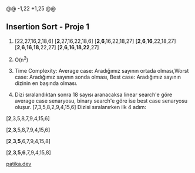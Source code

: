 @@ -1,22 +1,25 @@

## Insertion Sort - Proje 1
1. [22,27,16,2,18,6]
   [**2**,27,16,22,18,6]
   [**2**,**6**,16,22,18,27]
   [**2**,**6**,**16**,22,18,27]
   [**2**,**6**,**16**,**18**,22,27]
   [**2**,**6**,**16**,**18**,**22**,27]
   
2. O(n<sup>2</sup>)
3. Time Complexity: Average case: Aradığımız sayının ortada olması,Worst case: Aradığımız sayının sonda olması, Best case: Aradığımız sayının dizinin en başında olması.
4. Dizi sıralandıktan sonra 18 sayısı aranacaksa linear search'e göre average case senaryosu, binary search'e göre ise best case senaryosu oluşur.
[7,3,5,8,2,9,4,15,6] Dizisi sıralanırken ilk 4 adım:

[**2**,3,5,8,7,9,4,15,6]

[**2**,**3**,5,8,7,9,4,15,6]

[**2**,**3**,**5**,6,7,9,4,15,8]

[**2**,**3**,**5**,**6**,7,9,4,15,8]

[patika.dev](https://patika.dev)
